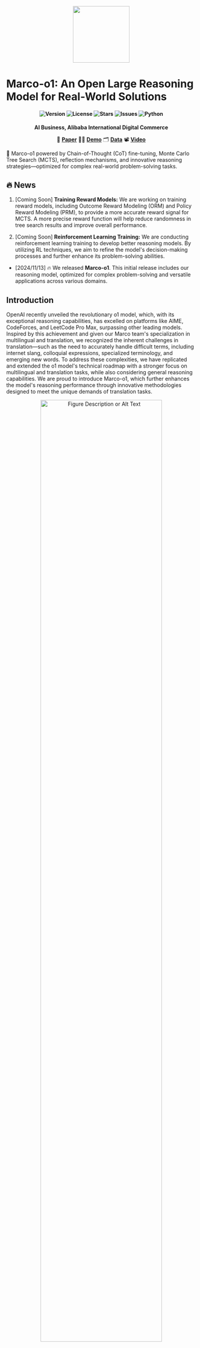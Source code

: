 <p align="center">
    <img src="assets/logo.png" width="150" style="margin-bottom: 0.2;"/>
<p>

# Marco-o1: An Open Large Reasoning Model for Real-World Solutions

<!-- <h2 align="center"> <a href="https://github.com/AIDC-AI/Marco-o1/">Marco-o1</a></h2> -->
<!-- <h5 align="center"> If you appreciate our project, please consider giving us a star ⭐ on GitHub to stay updated with the latest developments.  </h2> -->
 
<h4 align="center">

<!-- [![🤗Hugging Face](https://img.shields.io/badge/🤗Hugging_Face-Marco_o1-yellow)](https://huggingface.co/) [![Project Page](https://img.shields.io/badge/Project_Page-Marco_o1-blue)](https://github.com/AIDC-AI/Marco-o1/) -->


<div align="center">
<img src="https://img.shields.io/badge/Version-1.0.0-blue.svg" alt="Version"> 
<img src="https://img.shields.io/badge/License-Apache%202.0-green.svg" alt="License">
<img src="https://img.shields.io/github/stars/AIDC-AI/Marco-o1?color=yellow" alt="Stars">
<img src="https://img.shields.io/github/issues/AIDC-AI/Marco-o1?color=red" alt="Issues">
<img src="https://img.shields.io/badge/python-3.8-purple.svg" alt="Python">

</h4>

<div align="center">

**AI Business, Alibaba International Digital Commerce**

<!-- Yu Zhao, [Huifeng Yin](https://github.com/HuifengYin), [Longyue Wang](http://www.longyuewang.com/) -->

📝 [**Paper**](https://arxiv.org/abs/2405.11804) :technologist: [**Demo**](http://www.transagents.ai) 🗂️ [**Data**](/outputs) 📽️ [**Video**](https://www.youtube.com/watch?v=lB-gPHax4ow)

</div>

🚀 Marco-o1 powered by Chain-of-Thought (CoT) fine-tuning, Monte Carlo Tree Search (MCTS), reflection mechanisms, and innovative reasoning strategies—optimized for complex real-world problem-solving tasks.

## 🔥 News

<!-- ## Coming Soon -->

<!-- This is our initial version, and we will continue to update and enhance the model's reasoning capabilities. -->

1. [Coming Soon] **Training Reward Models:** We are working on training reward models, including Outcome Reward Modeling (ORM) and Policy Reward Modeling (PRM), to provide a more accurate reward signal for MCTS. A more precise reward function will help reduce randomness in tree search results and improve overall performance.

2. [Coming Soon] **Reinforcement Learning Training:** We are conducting reinforcement learning training to develop better reasoning models. By utilizing RL techniques, we aim to refine the model's decision-making processes and further enhance its problem-solving abilities.

- [2024/11/13] 🔥 We released **Marco-o1**. This initial release includes our reasoning model, optimized for complex problem-solving and versatile applications across various domains.



## Introduction

OpenAI recently unveiled the revolutionary o1 model, which, with its exceptional reasoning capabilities, has excelled on platforms like AIME, CodeForces, and LeetCode Pro Max, surpassing other leading models. Inspired by this achievement and given our Marco team's specialization in multilingual and translation, we recognized the inherent challenges in translation—such as the need to accurately handle difficult terms, including internet slang, colloquial expressions, specialized terminology, and emerging new words. To address these complexities, we have replicated and extended the o1 model's technical roadmap with a stronger focus on multilingual and translation tasks, while also considering general reasoning capabilities. We are proud to introduce Marco-o1, which further enhances the model's reasoning performance through innovative methodologies designed to meet the unique demands of translation tasks.

<div align="center">
  <img src="assets/intro.jpg" alt="Figure Description or Alt Text" width="80%">
  <p><strong>Figure 1: </strong>Overview of the Marco-o1</p>
</div>

Our main contributions are threefold: 
- **Fine-Tuning with CoT Data:** We developed Marco-o1-CoT by performing full-parameter fine-tuning on the base model using open-source Chain-of-Thought (CoT) data combined with our self-developed synthetic data. 
- **Solution Space Expansion via MCTS:** We integrated Large Language Models (LLMs) with Monte Carlo Tree Search (MCTS), using the model's output confidence to guide the search and expand the solution space. 
- **Reasoning Action Strategy:** We implemented novel reasoning action strategies and a reflection mechanism, including exploring different action granularities within the MCTS framework and prompting the model to self-reflect, thereby significantly enhancing the model's ability to solve complex problems.
- **Application in Translation Tasks:** We are the first to apply Large Reasoning Models(LRM) to translation tasks, exploring inference time scaling laws in the multilingual and translation domain.


## 🎨 Case Show

This is a classic example from our Marco-o1 model, "How many 'r's are in the word 'strawberry'?" Through multiple search steps, the correct answer was obtained, as shown in Figure 2. Although we tested general reasoning capabilities, our primary focus is on tackling challenging translation problems. An example of this focus is shown in Figure 3, illustrating the translation of the sentence "This shoe has a comfortable sole and is highly recommended for purchase."

<div align="center">
  <img src="assets/strawberry_2.jpg" alt="Figure Description or Alt Text" width="80%">
  <p><strong>Figure 2: </strong>Reasoning example of "How many 'r' are in strawberry"</p>
</div>

<div align="center">
  <img src="assets/translation.jpg" alt="Figure Description or Alt Text" width="80%">
  <p><strong>Figure 3: </strong>Translation example of "This shoe has a comfortable sole and is highly recommended for purchase."</p>
</div>


## Datasets

To enhance the reasoning capabilities of the Marco-o1 model, we employed a supervised fine-tuning strategy using a variety of datasets.

**CoT Data:** We generated the Marco CoT Dataset using MCTS, which helped to formulate complex reasoning pathways. Additionally, we improved the Open-O1 project's CoT Dataset by applying a heuristic and quality filtering process, allowing the model to adopt structured reasoning patterns effectively.

**Other Data:** Recognizing the critical role of robust instruction-following capabilities in executing complex tasks, we used a set of instruction-following data. Furthermore, to ensure that the model retains some specific knowledge, we integrated some other SFT datasets. This combination ensures the model remains competent across a wide range of tasks, maintaining its general effectiveness while significantly boosting its reasoning flair.

## Solution Space Expansion via MCTS

We integrated LLMs with MCTS to enhance the reasoning capabilities of our model. Here's how the combination works:

- **Nodes as Reasoning States:** In the MCTS framework, each node represents a reasoning state of the problem-solving process.
- **Actions as LLM Outputs:** The possible actions from a node are the outputs generated by the LLM. These outputs represent potential steps or mini-steps in the reasoning chain.
- **Rollout and Reward Calculation:** During the rollout phase, the LLM continues the reasoning process to a terminal state. We obtain the value of this state by computing a confidence score using the following formulas:
1. **Confidence Score ($c_i$):**

   For each token $t_i$ generated during the rollout, we calculate its confidence score by applying the softmax function to its log probability and the log probabilities of the top 5 alternative tokens. This is given by:

   $$c_i = \frac{\exp(p(t_i))}{\sum_{k=1}^{5} \exp(p(t_k))}$$

   **Where:**

    - $c_i$ is the confidence score for the $i^{th}$ token in the rollout.
    - $p(t_i)$ is the log probability of the $i^{th}$ token generated by the LLM.
    - $p(t_k)$ for $k = 1$ to $5$ are the log probabilities of the top 5 predicted tokens at the $i^{th}$ step.
    - $n$ is the total number of tokens in the rollout sequence.

   This equation ensures that the confidence score reflects the relative probability of the chosen token compared to the top alternatives, effectively normalizing the scores between 0 and 1.
  
2. **Reward Score ($v$):**

   After obtaining the confidence scores for all tokens in the rollout sequence, we compute the average confidence score across all tokens to derive the overall reward score:

   $$v = \frac{1}{n} \sum_{i=1}^{n} c_i$$

   **Where:**

   - $v$ is the overall reward score for the rollout path.

   This average serves as the reward signal that evaluates the quality of the reasoning path taken during the rollout. A higher $v$ indicates a more confident and likely accurate reasoning path.

- **Guiding MCTS:** This reward score $R$ is used to evaluate and select promising paths within the MCTS, effectively guiding the search towards more confident and reliable reasoning chains.

By employing this method, we effectively expand the solution space, allowing the model to explore a vast array of reasoning paths and select the most probable ones based on calculated confidence scores.


## Reasoning Action Strategy

### Action Selection

To enhance our model's reasoning capabilities and effectively expand its solution space, we explored different granularity levels for actions within the Monte Carlo Tree Search (MCTS) framework. Specifically, we considered three approaches:

1. **Step as Action:** Each action corresponds to an entire thought or reasoning step.

2. **Token as Action:** At the other end of the spectrum, each action is a single token generated by the model.

3. **Mini-Step as Action:** Serving as a middle ground between the two, we introduced "Mini-Step" sequences of tokens (e.g., 32 or 64 tokens) as actions.

In our experiments, we employed both the **Step as Action** and **Mini-Step as Action** strategies within the MCTS framework:

- **Step as Action:** We allowed the model to generate complete steps as actions, enabling it to take significant reasoning steps during the search process.
- **Mini-Step as Action:** We used Mini-Step of 32 or 64 tokens as actions, allowing the model to explore reasoning paths at a finer granularity than whole steps but coarser than individual tokens.

By integrating these strategies, we expanded the solution space and improved the model's ability to navigate complex reasoning tasks. This combination allowed us to leverage the strengths of both approaches—efficient search and detailed exploration—leading to better performance in problem-solving scenarios.

### Reflection after Thinking

We introduced a reflection mechanism by adding the phrase **"Wait! Maybe I made some mistakes! I need to rethink from scratch."** at the end of each thought process. This prompts the model to self-reflect and reevaluate its reasoning steps. Implementing this reflection has yielded significant improvements, especially on difficult problems that the original model initially solved incorrectly. With the addition of reflection, approximately half of these challenging problems were answered correctly.

From the self-critic perspective, this approach allows the model to act as its own critic, identifying potential errors in its reasoning. By explicitly prompting the model to question its initial conclusions, we encourage it to re-express and refine its thought process. This self-critical mechanism leverages the model's capacity to detect inconsistencies or mistakes in its own output, leading to more accurate and reliable problem-solving. The reflection step serves as an internal feedback loop, enhancing the model's ability to self-correct without external intervention.

## Experimental Results

Based on Qwen2-7B-Instruct, we performed supervised fine-tuning using CoT data to create Marco-o1-CoT. Subsequently, we employed Marco-o1-CoT within the framework of MCTS tree search, differentiating by actions:

- **Using each inference step as an action (Step).**
- **Using a 64-token Mini-Step as an action (64 Tokens).**
- **Using a 32-token Mini-Step as an action (32 Tokens).**

During testing, each model utilized a CoT prompt to ensure consistency in reasoning processes.

We then tested these configurations on the English and Chinese subsets of the MGSM dataset, obtaining the following results:

| **Model**                | **MGSM-en (Acc.)** | **MGSM-zh (Acc.)** |
|--------------------------|--------------------|--------------------|
| Qwen2-7B-Instruct        | 84.23%             | 76.80%             |
| Marco-o1-CoT             | 85.60%             | 71.20%             |
| Marco-o1-MCTS (Step)     | 90.40%             | 80.00%             |
| Marco-o1-MCTS (Mini-Step of 64 Tokens) | 88.40%             | 80.40%             |
| Marco-o1-MCTS (Mini-Step of 32 Tokens) | 87.60%             | 82.40%             |

These results demonstrate:

1. Performance of Marco-o1-CoT vs. Qwen2-7B-Instruct:

   - In the MGSM-en dataset, Marco-o1-CoT shows an advantage over Qwen2-7B-Instruct, as shown in Figure 4, which is expected due to the fine-tuning with English CoT data.
   - In the MGSM-zh dataset, however, Marco-o1-CoT exhibits a decrease in performance compared to Qwen2-7B-Instruct. This decline is attributed to the fact that the CoT data used for fine-tuning was in English, which may not transfer effectively to the Chinese dataset.

2. Impact of MCTS Integration:

   - The three MCTS-enhanced models demonstrate improvements over Marco-o1-CoT, indicating that incorporating MCTS helps to expand the model's solution space and increase the probability of obtaining correct answers.
   - However, since we use the Confidence Score as the reward, the tree search results exhibit significant randomness. In MGSM-en, the "Step as Action" strategy performs the best, while in MGSM-zh, the "Mini-Step as Action (32)" strategy yields the highest accuracy.
   - Currently, as shown in Figure 5-6, we cannot draw definitive conclusions about which action strategy is superior. We believe that as the reward becomes more accurate, the larger solution space provided by MCTS will demonstrate greater potential.

<div align="center">
  <img src="assets/cot_step.jpg" alt="Figure Description or Alt Text" width="100%">
  <p><strong>Figure 4: </strong>Marco-o1-CoT got it wrong (left), Marco-o1-MCTS (Step) got it right (right) in the MGSM dataset</p>
</div>

<div align="center">
  <img src="assets/step_patch.jpg" alt="Figure Description or Alt Text" width="100%">
  <p><strong>Figure 5: </strong>Marco-o1-MCTS (Step) got it wrong (left), Marco-o1-MCTS (Mini-Step of 32 Tokens) got it right (right) in the MGSM dataset</p>
</div>

<div align="center">
  <img src="assets/patch_step.jpg" alt="Figure Description or Alt Text" width="100%">
  <p><strong>Figure 6: </strong>Marco-o1-MCTS (Mini-Step of 64 Tokens) got it wrong (left), Marco-o1-MCTS (Step) got it right (right) in the MGSM dataset</p>
</div>

These results demonstrate the effectiveness of our approach in enhancing the reasoning capabilities of the model across different languages and configurations.


## ⚡️ Available Models and Datasets

[Marco-o1](https://huggingface.co/AIDC-AI/Marco-o1) (Our Lastest Model)

[Marco Reasoning Dataset](https://github.com/AIDC-AI/Marco-o1/blob/main/data/CoT_demo.json) (Our Partial Dataset)

## Installation

To install Marco-o1, follow these steps:

```bash
# Clone the repository
git clone https://github.com/AIDC-AI/Marco-o1

# Change to the Macaw-LLM directory
cd Marco-o1

# Install required packages
pip install -r requirements.txt

```

## Usage 🚀

1. **Load Marco-o1-CoT model:** 
    ```
    # Load model directly
    from transformers import AutoTokenizer, AutoModelForCausalLM

    tokenizer = AutoTokenizer.from_pretrained("AIDC-AI/Marco-o1")
    model = AutoModelForCausalLM.from_pretrained("AIDC-AI/Marco-o1")
    ```

2. **Inference:** 

    Execute the inference script (you can give any customized inputs inside):
    ```
    ./src/talk_with_model.py

    # Use vLLM
    ./src/talk_with_model_vllm.py

    ```






## Citation

If you find Marco-o1 useful for your research and applications, please cite:

```
@misc{zhao-etal-2024-marco-o1,
author = {Yu Zhao, Huifeng Yin, Longyue Wang},
title = {Marco-o1},
year = {2024},
publisher = {GitHub},
journal = {GitHub repository},
howpublished = {\url{https://github.com/AIDC-AI/Marco-o1}}
}
```


## LICENSE

This project is licensed under [Apache License Version 2](https://huggingface.co/datasets/choosealicense/licenses/blob/main/markdown/apache-2.0.md) (SPDX-License-identifier: Apache-2.0).

## DISCLAIMER

We used compliance checking algorithms during the training process, to ensure the compliance of the trained model and dataset to the best of our ability. Due to complex data and the diversity of language model usage scenarios, we cannot guarantee that the model is completely free of copyright issues or improper content. If you believe anything infringes on your rights or generates improper content, please contact us, and we will promptly address the matter.
